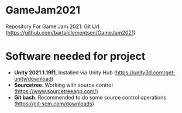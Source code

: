 # GameJam2021
Repository For Game Jam 2021. Git Url (https://github.com/bartalclementsen/GameJam2021)

# Software needed for project
- **Unity 2021.1.19f1**, Installed via Unity Hub (https://unity3d.com/get-unity/download)
- **Sourcetree**. Working with source control (https://www.sourcetreeapp.com/)
- **Git bash**. Recommended to do some source control operations (https://git-scm.com/downloads)
